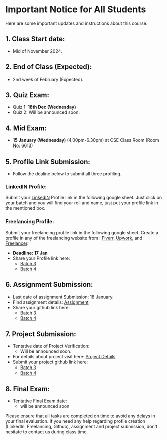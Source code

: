 # Important Notice for All Students

Here are some important updates and instructions about this course:

 ## 1. Class Start date:
- Mid of November 2024.

 ## 2. End of Class (Expected):
- 2nd week of February (Expected).

## 3. Quiz Exam:
- Quiz 1: **18th Dec (Wednesday)**
- Quiz 2: Will be announced soon.

## 4. Mid Exam:
- **15 January (Wednesday)** (4.00pm-6.30pm) at CSE Class Room (Room No: 6613) 

## 5. Profile Link Submission:
- Follow the dealine below to submit all three profiling.
### LinkedIN Profile:
Submit your [LinkedIN](https://bd.linkedin.com/) Profile link in the following google sheet. Just click on your batch and you will find your roll and name, just put your profile link in the mentioned box.

### Freelancing Profile:
Submit your freelancing profile link in the following google sheet. Create a profile in any of the freelancing website from : [Fiverr](https://www.fiverr.com/),  [Upwork](https://www.upwork.com/), and [Freelancer](https://www.freelancer.com/?gad_source=1&gclid=EAIaIQobChMI8ZHJzaydiQMVUhCDAx3wchg-EAAYASAAEgJbXPD_BwE&ft_prog=ABL&ft_prog_id=617725303593).

- **Deadline: 17 Jan**
- Share your Profile link here:
    - [Batch 3](https://docs.google.com/spreadsheets/d/1NhPoEIePtcU5scqDhYQhn1AcoYK3q8_O7-MjVYGzs24/edit?gid=0#gid=0)
    - [Batch 4](https://docs.google.com/spreadsheets/d/1m91vQ4A4TPV4S4Clw8UmJghH8Bz55m3ewXVfs4wJfXE/edit?gid=0#gid=0)


## 6. Assignment Submission:
- Last date of assignment Submission: 18 January.
- Find assignment details: [Assignment](https://github.com/samsuddoha/Database-P4/blob/main/Assignment.md)
- Share your github link here: 
    - [Batch 3](https://docs.google.com/spreadsheets/d/1NhPoEIePtcU5scqDhYQhn1AcoYK3q8_O7-MjVYGzs24/edit?gid=1107078566#gid=1107078566)
    - [Batch 4](https://docs.google.com/spreadsheets/d/1m91vQ4A4TPV4S4Clw8UmJghH8Bz55m3ewXVfs4wJfXE/edit?gid=1107078566#gid=1107078566)


## 7. Project Submission:
- Tentative date of Project Verification: 
    - Will be announced soon.
- For details about project visit here: [Project Details](https://github.com/samsuddoha/Database-P4/blob/main/Project.md) 
- Submit your project github link here:
    - [Batch 3](https://docs.google.com/spreadsheets/d/1NhPoEIePtcU5scqDhYQhn1AcoYK3q8_O7-MjVYGzs24/edit?gid=1730725819#gid=1730725819)
    - [Batch 4](https://docs.google.com/spreadsheets/d/1m91vQ4A4TPV4S4Clw8UmJghH8Bz55m3ewXVfs4wJfXE/edit?gid=1730725819#gid=1730725819)

## 8. Final Exam:
- Tentative Final Exam date: 
    - will be announced soon

Please ensure that all tasks are completed on time to avoid any delays in your final evaluation. If you need any help regarding profile creation (LinkedIn, Freelancing, Github), assignment and project submission, don't hesitate to contact us during class time.